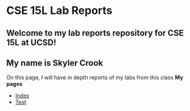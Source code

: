 # CSE 15L Lab Reports

## Welcome to my lab reports repository for CSE 15L at UCSD!
## My name is Skyler Crook

On this page, I will have in depth reports of my labs from this class
**My pages**
* [Index](https://skylercrook.github.io/cse15l-lab-reports/index.html)
* [Test](https://skylercrook.github.io/cse15l-lab-reports/test.html)
